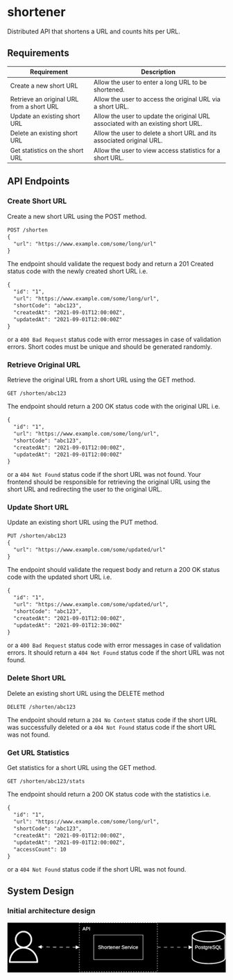 # shortener

Distributed API that shortens a URL and counts hits per URL.

## Requirements

| Requirement                               | Description                                                                      |
| ----------------------------------------- | -------------------------------------------------------------------------------- |
| Create a new short URL                    | Allow the user to enter a long URL to be shortened.                              |
| Retrieve an original URL from a short URL | Allow the user to access the original URL via a short URL.                       |
| Update an existing short URL              | Allow the user to update the original URL associated with an existing short URL. |
| Delete an existing short URL              | Allow the user to delete a short URL and its associated original URL.            |
| Get statistics on the short URL           | Allow the user to view access statistics for a short URL.                        |

## API Endpoints

### Create Short URL

Create a new short URL using the POST method.

```request
POST /shorten
{
  "url": "https://www.example.com/some/long/url"
}
```

The endpoint should validate the request body and return a 201 Created status code with the newly created short URL i.e.

```response
{
  "id": "1",
  "url": "https://www.example.com/some/long/url",
  "shortCode": "abc123",
  "createdAt": "2021-09-01T12:00:00Z",
  "updatedAt": "2021-09-01T12:00:00Z"
}
```
or a `400 Bad Request` status code with error messages in case of validation errors. Short codes must be unique and should be generated randomly.

### Retrieve Original URL

Retrieve the original URL from a short URL using the GET method.

```
GET /shorten/abc123
```

The endpoint should return a 200 OK status code with the original URL i.e.

```response
{
  "id": "1",
  "url": "https://www.example.com/some/long/url",
  "shortCode": "abc123",
  "createdAt": "2021-09-01T12:00:00Z",
  "updatedAt": "2021-09-01T12:00:00Z"
}
```
or a ``404 Not Found`` status code if the short URL was not found. Your frontend should be responsible for retrieving the original URL using the short URL and redirecting the user to the original URL.

### Update Short URL

Update an existing short URL using the PUT method.

```request
PUT /shorten/abc123
{
  "url": "https://www.example.com/some/updated/url"
}
```

The endpoint should validate the request body and return a 200 OK status code with the updated short URL i.e.

```response
{
  "id": "1",
  "url": "https://www.example.com/some/updated/url",
  "shortCode": "abc123",
  "createdAt": "2021-09-01T12:00:00Z",
  "updatedAt": "2021-09-01T12:30:00Z"
}
```

or a `400 Bad Request` status code with error messages in case of validation errors. It should return a `404 Not Found` status code if the short URL was not found.

### Delete Short URL

Delete an existing short URL using the DELETE method

```
DELETE /shorten/abc123
```

The endpoint should return a `204 No Content` status code if the short URL was successfully deleted or a `404 Not Found` status code if the short URL was not found.

### Get URL Statistics

Get statistics for a short URL using the GET method.

```
GET /shorten/abc123/stats
```

The endpoint should return a 200 OK status code with the statistics i.e.

```response
{
  "id": "1",
  "url": "https://www.example.com/some/long/url",
  "shortCode": "abc123",
  "createdAt": "2021-09-01T12:00:00Z",
  "updatedAt": "2021-09-01T12:00:00Z",
  "accessCount": 10
}
```

or a `404 Not Found` status code if the short URL was not found.

## System Design

### Initial architecture design

![Initial system design](./.github/shortener.svg)
